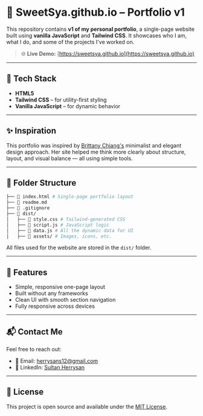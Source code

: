 # 💼 SweetSya.github.io – Portfolio v1

This repository contains **v1 of my personal portfolio**, a single-page website built using **vanilla JavaScript** and **Tailwind CSS**. It showcases who I am, what I do, and some of the projects I've worked on.

> 🌐 **Live Demo:** [https://sweetsya.github.io](https://sweetsya.github.io)

---

## 🧰 Tech Stack

- **HTML5**
- **Tailwind CSS** – for utility-first styling
- **Vanilla JavaScript** – for dynamic behavior

---

## ✨ Inspiration

This portfolio was inspired by [Brittany Chiang's](https://brittanychiang.com/) minimalist and elegant design approach. Her site helped me think more clearly about structure, layout, and visual balance — all using simple tools.

---

## 📁 Folder Structure

```bash
├── 📄 index.html # Single-page portfolio layout
├── 📄 readme.md
├── 📄 .gitignore
├── 📁 dist/
│   ├── 📄 style.css # Tailwind-generated CSS
│   ├── 📄 script.js # JavaScript logic
│   ├── 📄 data.js # All the dynamic data for UI
│   ├── 📁 assets/ # Images, icons, etc.
```

All files used for the website are stored in the `dist/` folder.

---

## 📌 Features

- Simple, responsive one-page layout
- Built without any frameworks
- Clean UI with smooth section navigation
- Fully responsive across devices

---

## 📬 Contact Me

Feel free to reach out:

- 📧 Email: herrysans12@gmail.com
- 💼 LinkedIn: [Sultan Herrysan](https://www.linkedin.com/in/sultan-herrysan-706b47176/)

---

## 📝 License

This project is open source and available under the [MIT License](LICENSE).
